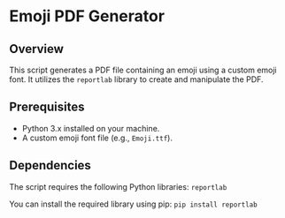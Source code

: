 # Emoji PDF Generator

## Overview
This script generates a PDF file containing an emoji using a custom emoji font. It utilizes the `reportlab` library to create and manipulate the PDF.

## Prerequisites
- Python 3.x installed on your machine.
- A custom emoji font file (e.g., `Emoji.ttf`).

## Dependencies
The script requires the following Python libraries:
`reportlab`

You can install the required library using pip:
`pip install reportlab`